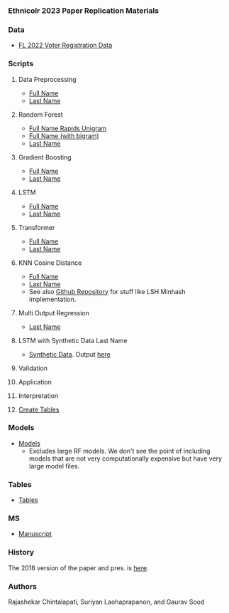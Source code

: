 ### Ethnicolr 2023 Paper Replication Materials

### Data

* [FL 2022 Voter Registration Data](https://dataverse.harvard.edu/dataset.xhtml?persistentId=doi:10.7910/DVN/UBIG3F)

### Scripts

1. Data Preprocessing
	* [Full Name](notebooks/0.1_data_preprocessing_FullName.ipynb)
	* [Last Name](notebooks/0.2_data_preprocessing_LastName.ipynb)

2. Random Forest
	* [Full Name Rapids Unigram](notebooks/1.0_rf_rapids_fullname_unigrams.ipynb)
	* [Full Name (with bigram)](notebooks/1.1_rf_fullname.ipynb)
	* [Last Name](notebooks/1.2_rf_lastname.ipynb)

3. Gradient Boosting
	* [Full Name](notebooks/2.1_gb_fullname.ipynb)
	* [Last Name](notebooks/2.2_gb_lastname.ipynb)

4. LSTM
	* [Full Name](notebooks/3.1_lstm_fullname.ipynb)
	* [Last Name](notebooks/3.2_lstm_lastname.ipynb)

5. Transformer
	* [Full Name](notebooks/4.1_transformer_fullname.ipynb)
	* [Last Name](notebooks/4.2_transformer_lastname.ipynb)

6. KNN Cosine Distance
	* [Full Name](notebooks/6.1_knn_fullname.ipynb)
	* [Last Name](notebooks/6.2_knn_lastname.ipynb)
	* See also [Github Repository](https://github.com/appeler/edit_names) for stuff like LSH Minhash implementation.

7. Multi Output Regression
	* [Last Name](notebooks/5.2_multioutput_regressor_lastname.ipynb)

8. LSTM with Synthetic Data Last Name
	* [Synthetic Data](notebooks/8.0_lastname_variations.ipynb). Output [here](data/name_variations.csv)

9. Validation

10. Application

11. Interpretation

12. [Create Tables](notebooks/create_tables.ipynb)

### Models

* [Models](models/)
	- Excludes large RF models. We don't see the point of including models that are not very computationally expensive but have very large model files.

### Tables

* [Tables](tabs/)

### MS

* [Manuscript](ms/)

### History

The 2018 version of the paper and pres. is [here](old_paper_and_pres/).

### Authors

Rajashekar Chintalapati, Suriyan Laohaprapanon, and Gaurav Sood